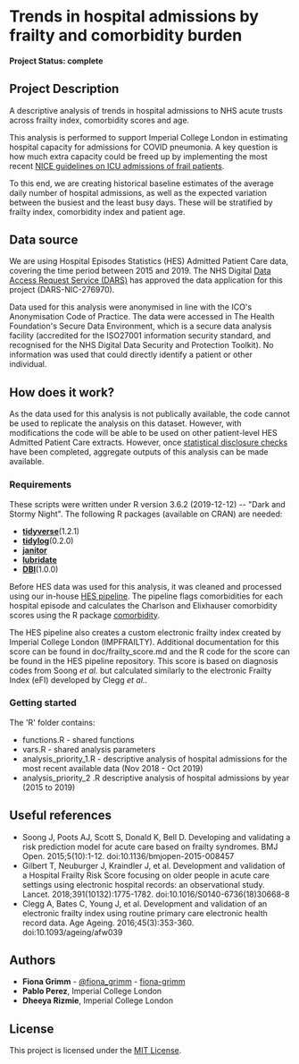 # Trends in hospital admissions by frailty and comorbidity burden

#### Project Status: complete

## Project Description

A descriptive analysis of trends in hospital admissions to NHS acute trusts across frailty index, comorbidity scores and age.

This analysis is performed to support Imperial College London in estimating hospital capacity for admissions for COVID pneumonia. A key question is how much extra capacity could be freed up by implementing the most recent [NICE guidelines on ICU admissions of frail patients](https://www.nice.org.uk/guidance/ng159/chapter/2-Admission-to-critical-care). 

To this end, we are creating historical baseline estimates of the average daily number of hospital admissions, as well as the expected variation between the busiest and the least busy days. These will be stratified by frailty index, comorbidity index and patient age. 

## Data source

We are using Hospital Episodes Statistics (HES) Admitted Patient Care data, covering the time period between 2015 and 2019. The NHS Digital [Data Access Request Service (DARS)](https://digital.nhs.uk/services/data-access-request-service-dars) has approved the data application for this project (DARS-NIC-276970).

Data used for this analysis were anonymised in line with the ICO's Anonymisation Code of Practice. The data were accessed in The Health Foundation's Secure Data Environment, which is a secure data analysis facility (accredited for the ISO27001 information security standard, and recognised for the NHS Digital Data Security and Protection Toolkit). No information was used that could directly identify a patient or other individual. 

## How does it work?

As the data used for this analysis is not publically available, the code cannot be used to replicate the analysis on this dataset. However, with modifications the code will be able to be used on other patient-level HES Admitted Patient Care extracts. However, once [statistical disclosure checks](https://ukdataservice.ac.uk/media/622521/thf_datareport_aw_web.pdf) have been completed, aggregate outputs of this analysis can be made available.

### Requirements

These scripts were written under R version 3.6.2 (2019-12-12) -- "Dark and Stormy Night".
The following R packages (available on CRAN) are needed: 

* [**tidyverse**](https://www.tidyverse.org/)(1.2.1)
* [**tidylog**](https://cran.r-project.org/web/packages/tidylog/index.html)(0.2.0)
* [**janitor**](https://cran.r-project.org/web/packages/janitor/index.html)
* [**lubridate**](https://cran.r-project.org/web/packages/lubridate/vignettes/lubridate.html)
* [**DBI**](https://cran.r-project.org/web/packages/DBI/index.html)(1.0.0)


Before HES data was used for this analysis, it was cleaned and processed using our in-house [HES pipeline](https://github.com/HFAnalyticsLab/HES_pipeline). The pipeline flags comorbidities for
each hospital episode and calculates the Charlson and Elixhauser comorbidity scores using the 
R package [comorbidity](https://cran.r-project.org/web/packages/comorbidity/vignettes/comorbidityscores.html). 

The HES pipeline also creates a custom electronic frailty index created by Imperial College London (IMPFRAILTY). Additional documentation for this score can be found in doc/frailty_score.md and the R 
code for the score can be found in the HES pipeline repository. This score is based on diagnosis codes from Soong *et al.* but calculated similarly to the electronic Frailty Index (eFI) developed by Clegg *et al.*.


### Getting started

The 'R' folder contains:
* functions.R - shared functions
* vars.R - shared analysis parameters
* analysis_priority_1.R - descriptive analysis of hospital admissions for the most recent available data (Nov 2018 - Oct 2019)
* analysis_priority_2 .R descriptive analysis of hospital admissions by year (2015 to 2019)


## Useful references

* Soong J, Poots AJ, Scott S, Donald K, Bell D. Developing and validating a risk prediction model for acute care based on frailty syndromes. BMJ Open. 2015;5(10):1-12. doi:10.1136/bmjopen-2015-008457
* Gilbert T, Neuburger J, Kraindler J, et al. Development and validation of a Hospital Frailty Risk Score focusing on older people in acute care settings using electronic hospital records: an observational study. Lancet. 2018;391(10132):1775-1782. doi:10.1016/S0140-6736(18)30668-8
* Clegg A, Bates C, Young J, et al. Development and validation of an electronic frailty index using routine primary care electronic health record data. Age Ageing. 2016;45(3):353-360. doi:10.1093/ageing/afw039

## Authors
* **Fiona Grimm** - [@fiona_grimm](https://twitter.com/fiona_grimm) - [fiona-grimm](https://github.com/fiona-grimm)
* **Pablo Perez**, Imperial College London
* **Dheeya Rizmie**, Imperial College London

## License
This project is licensed under the [MIT License](https://github.com/HFAnalyticsLab/Hospital_admissions_frailty/blob/master/LICENSE).
